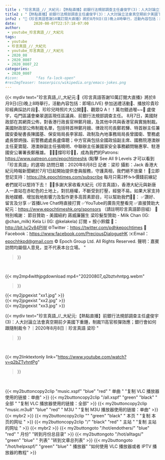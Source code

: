 ```yaml
---
title : "珍言真語_//_大紀元:【熱點直播】前銀行法規部調查主任盧俊宇(3)：人大討論立法會真空期前夕美國下重錘，制裁11高官核彈效應；銀行會如何跟隨制裁令？｜2020年8月8日｜珍言真語 梁珍 "
title2 : "【熱點直播】前銀行法規部調查主任盧俊宇(3)：人大討論立法會真空期前夕美國下重錘，制裁11高官核彈效應；銀行會如何跟隨制裁令？｜2020年8月8日｜珍言真語 梁珍 "
info2 : "🎊《珍言真語答謝10萬訂閱大直播》將於8月9日(日)晚上8時舉行，活動內容包括：即場(LIVE) 參加送禮活動🎁、播放珍貴珍珍經典採訪片段🎥、珍珍兒時照片大公開👶🏻、觀眾Q A！！萬勿錯過喔~~🥳  盧俊宇，屯門區議會樂翠選區現任區議員、前銀行法規部調查主任。  8月7日，美國財政部在其網頁公佈，對香港行政長官林鄭月娥，及其他中共與香港官員實施制裁。美國財政部公佈制裁名單，包括特首林鄭月娥、律政司司長鄭若驊、特首辦主任兼國安委秘書長陳國基、保安局局長李家超、政制及內地事務局局長曾國衛、警務處處長鄧炳強、前警務處處長盧偉聰；中方官員包括全國政協副主席、國務院港澳辦主任夏寶龍、港澳辦副主任張曉明、中聯辦主任兼國家安全事務顧問駱惠寧、駐港國安公署署長鄭雁雄。  🙋🏼‍♂️撐珍珍💪🏻，成為我們的Patrons: https://www.patreon.com/epochtimeshk  (點擊  See All 9 Levels  才可以看到「珍言真語」的選項)  訪問日期：2020年8月8日  記者：梁珍  攝影：Jack   香港大紀元時報新聞網於7月1日起開始提供會員服務，守護真相，我們絕不放棄！ 💎立即登記支持：https://hk.epochtimes.com/subscribe 每月只需2杯☕☕價錢前線記者們就可以堅持下去！  🙏🏻多謝大家收看大紀元《珍言真語》，香港大紀元與新唐人一直站在赤紅色的土地上，對抗極權，不斷受到打壓，經營不易。如果大家支持我地媒體、增加我地影響力及製作更多高質素節目，可以幫助我們💪🏻： ✅讚好、留言及分享 ✅首播Live Chat時直接打賞 ✅YouTube的廣告完整看完  ✅直接贊助大紀元：https://www.epochtimeshk.org/sponsors （請註明珍言真語節目組）  💐特別鳴謝： 節目贊助 - 美國紐約 蔣威廉醫生 梁珍髮型贊助 - Milk Chan (IG: @chan_milk)   Kela Li (IG: @kelakela)  訂閱 + 按小鈴鐺 🔔：http://bit.ly/2v84PjW 🌐Twitter：https://twitter.com/pdhkepochtimes 👥Facebook：https://www.facebook.com/PreciousDialogueHK ✉️Email：epochhkpd@gmail.com  © Epoch Group Ltd. All Rights Reserved.  聲明：嘉賓訪問均屬個人意見，並不代表本台立場。 "
date:        2020-08-07T22:57:18-07:00
author:
 - youtube_珍言真語_//_大紀元
tags:
 - youtube
 - 珍言真語_//_大紀元
 - youtube_珍言真語_//_大紀元
 - 2020_08
 - 2020_0807
 - 2020_0807_22
categories:
 - 2020_0807
#icon:        "fas fa-lock-open"
#resImgTeaser: teaserpics/wikipedia.org/emacs-jokes.png
---
```


{{< mydiv text="珍言真語_//_大紀元:🎊《珍言真語答謝10萬訂閱大直播》將於8月9日(日)晚上8時舉行，活動內容包括：即場(LIVE) 參加送禮活動🎁、播放珍貴珍珍經典採訪片段🎥、珍珍兒時照片大公開👶🏻、觀眾Q A！！萬勿錯過喔~~🥳  盧俊宇，屯門區議會樂翠選區現任區議員、前銀行法規部調查主任。  8月7日，美國財政部在其網頁公佈，對香港行政長官林鄭月娥，及其他中共與香港官員實施制裁。美國財政部公佈制裁名單，包括特首林鄭月娥、律政司司長鄭若驊、特首辦主任兼國安委秘書長陳國基、保安局局長李家超、政制及內地事務局局長曾國衛、警務處處長鄧炳強、前警務處處長盧偉聰；中方官員包括全國政協副主席、國務院港澳辦主任夏寶龍、港澳辦副主任張曉明、中聯辦主任兼國家安全事務顧問駱惠寧、駐港國安公署署長鄭雁雄。  🙋🏼‍♂️撐珍珍💪🏻，成為我們的Patrons: https://www.patreon.com/epochtimeshk  (點擊  See All 9 Levels  才可以看到「珍言真語」的選項)  訪問日期：2020年8月8日  記者：梁珍  攝影：Jack   香港大紀元時報新聞網於7月1日起開始提供會員服務，守護真相，我們絕不放棄！ 💎立即登記支持：https://hk.epochtimes.com/subscribe 每月只需2杯☕☕價錢前線記者們就可以堅持下去！  🙏🏻多謝大家收看大紀元《珍言真語》，香港大紀元與新唐人一直站在赤紅色的土地上，對抗極權，不斷受到打壓，經營不易。如果大家支持我地媒體、增加我地影響力及製作更多高質素節目，可以幫助我們💪🏻： ✅讚好、留言及分享 ✅首播Live Chat時直接打賞 ✅YouTube的廣告完整看完  ✅直接贊助大紀元：https://www.epochtimeshk.org/sponsors （請註明珍言真語節目組）  💐特別鳴謝： 節目贊助 - 美國紐約 蔣威廉醫生 梁珍髮型贊助 - Milk Chan (IG: @chan_milk)   Kela Li (IG: @kelakela)  訂閱 + 按小鈴鐺 🔔：http://bit.ly/2v84PjW 🌐Twitter：https://twitter.com/pdhkepochtimes 👥Facebook：https://www.facebook.com/PreciousDialogueHK ✉️Email：epochhkpd@gmail.com  © Epoch Group Ltd. All Rights Reserved.  聲明：嘉賓訪問均屬個人意見，並不代表本台立場。 "
>}}
<br>


{{< my2mp4withjpgdownload mp4="20200807_q2bztvhntpg.webm"
>}}

{{< my2jpgexist "xx1.jpg" >}}<br>
{{< my2jpgexist "xx2.jpg" >}}<br>
{{< my2jpgexist "xx3.jpg" >}}<br>



{{< mydiv text="珍言真語_//_大紀元:【熱點直播】前銀行法規部調查主任盧俊宇(3)：人大討論立法會真空期前夕美國下重錘，制裁11高官核彈效應；銀行會如何跟隨制裁令？｜2020年8月8日｜珍言真語 梁珍 "
>}}
<br>

{{< my2linktextonly link="https://www.youtube.com/watch?v=q2bZTvhntPg"
>}}


<br>

{{< my2buttoncopy2clip "music.xspf"        "blue"   "red"    " 单曲 "  "复制 VLC 播放器使用的链接：单曲" >}} {{< my2buttoncopy2clip "/all.xspf"         "green"  "black"  " 全部 "  "复制 VLC 播放器使用的链接：全部" >}} {{< my2buttoncopy2clip "music.m3u8"        "blue"   "red"    " M3U  "    "复制 M3U 播放器使用的链接：单曲" >}} {{< mybr2 >}} {{< my2buttoncopy2clip ""                  "green"  "black"  " 本页 "    "复制 本页的网址 " >}} {{< my2buttoncopy2clip "/"                 "black"  "red"    " 主站 "    "复制 主站的网址 " >}} {{< mybr2 >}} {{< my2buttongoto      "/hot/endothers/"   "blue"   "red"    " 月份"   "转到月份总目录" >}} {{< my2buttongoto      "/hot/alltags/"     "green"  "blue"   " 列表"   "转到文章总列表" >}} {{< my2buttongoto      "/hot/helpxspf/"    "green"  "blue"   " 播放器" "如何使用 VLC 播放器或者 IPTV 播放器的教程" >}} 
